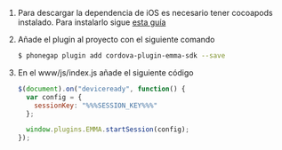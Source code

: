 1. Para descargar la dependencia de iOS es necesario tener cocoapods instalado. Para instalarlo sigue <a target="_blank" rel="nofollow" href="https://guides.cocoapods.org/using/getting-started.html#toc_3">esta guía</a>

2. Añade el plugin al proyecto con el siguiente comando

   ```bash
   $ phonegap plugin add cordova-plugin-emma-sdk --save
   ```

3. En el www/js/index.js añade el siguiente código

   ```javascript
   $(document).on("deviceready", function() {
     var config = {
       sessionKey: "%%%SESSION_KEY%%%"
     };

     window.plugins.EMMA.startSession(config);
   });
   ```
